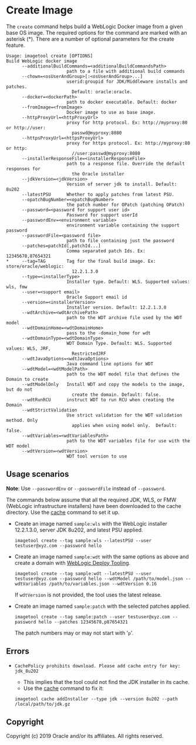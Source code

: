 # Create Image

The `create` command helps build a WebLogic Docker image from a given base OS image. The required options for the command
are marked with an asterisk (*). There are a number of optional parameters for the create feature.

```
Usage: imagetool create [OPTIONS]
Build WebLogic docker image
      --additionalBuildCommands=<additionalBuildCommandsPath>
                       path to a file with additional build commands
      --chown=<osUserAndGroup>[:<osUserAndGroup>...]
                       userid:groupid for JDK/Middleware installs and patches.
                         Default: oracle:oracle.
      --docker=<dockerPath>
                       path to docker executable. Default: docker
      --fromImage=<fromImage>
                       Docker image to use as base image.
      --httpProxyUrl=<httpProxyUrl>
                       proxy for http protocol. Ex: http://myproxy:80 or http://user:
                         passwd@myproxy:8080
      --httpsProxyUrl=<httpsProxyUrl>
                       proxy for https protocol. Ex: http://myproxy:80 or http:
                         //user:passwd@myproxy:8080
      --installerResponseFile=<installerResponseFile>
                       path to a response file. Override the default responses for
                         the Oracle installer
      --jdkVersion=<jdkVersion>
                       Version of server jdk to install. Default: 8u202
      --latestPSU      Whether to apply patches from latest PSU.
      --opatchBugNumber=<opatchBugNumber>
                       the patch number for OPatch (patching OPatch)
      --password=<password for support user id>
                       Password for support userId
      --passwordEnv=<environment variable>
                       environment variable containing the support password
      --passwordFile=<password file>
                       path to file containing just the password
      --patches=patchId[,patchId...]
                       Comma separated patch Ids. Ex: 12345678,87654321
*     --tag=TAG        Tag for the final build image. Ex: store/oracle/weblogic:
                         12.2.1.3.0
      --type=<installerType>
                       Installer type. Default: WLS. Supported values: wls, fmw
      --user=<support email>
                       Oracle Support email id
      --version=<installerVersion>
                       Installer version. Default: 12.2.1.3.0
      --wdtArchive=<wdtArchivePath>
                       path to the WDT archive file used by the WDT model
      --wdtDomainHome=<wdtDomainHome>
                       pass to the -domain_home for wdt
      --wdtDomainType=<wdtDomainType>
                       WDT Domain Type. Default: WLS. Supported values: WLS, JRF,
                         RestrictedJRF
      --wdtJavaOptions=<wdtJavaOptions>
                       Java command line options for WDT
      --wdtModel=<wdtModelPath>
                       path to the WDT model file that defines the Domain to create
      --wdtModelOnly   Install WDT and copy the models to the image, but do not
                         create the domain. Default: false.
      --wdtRunRCU      instruct WDT to run RCU when creating the Domain
      --wdtStrictValidation
                       Use strict validation for the WDT validation method. Only
                         applies when using model only.  Default: false.
      --wdtVariables=<wdtVariablesPath>
                       path to the WDT variables file for use with the WDT model
      --wdtVersion=<wdtVersion>
                       WDT tool version to use
```

## Usage scenarios

**Note**: Use `--passwordEnv` or `--passwordFile` instead of `--password`.

The commands below assume that all the required JDK, WLS, or FMW (WebLogic infrastructure installers) have been downloaded
 to the cache directory. Use the [cache](cache.md) command to set it up.

- Create an image named `sample:wls` with the WebLogic installer 12.2.1.3.0, server JDK 8u202, and latest PSU applied.
    ```
    imagetool create --tag sample:wls --latestPSU --user testuser@xyz.com --password hello
    ```

- Create an image named `sample:wdt` with the same options as above and create a domain with [WebLogic Deploy Tooling](https://github.com/oracle/weblogic-deploy-tooling).
    ```
    imagetool create --tag sample:wdt --latestPSU --user testuser@xyz.com --password hello --wdtModel /path/to/model.json --wdtVariables /path/to/variables.json --wdtVersion 0.16
    ```
    If `wdtVersion` is not provided, the tool uses the latest release.

- Create an image named `sample:patch` with the selected patches applied.
    ```
    imagetool create --tag sample:patch --user testuser@xyz.com --password hello --patches 12345678,p87654321
    ```
    The patch numbers may or may not start with '`p`'.

## Errors

- `CachePolicy prohibits download. Please add cache entry for key: jdk_8u202`

   - This implies that the tool could not find the JDK installer in its cache.
   - Use the [cache](cache.md) command to fix it:
    ```
    imagetool cache addInstaller --type jdk --version 8u202 --path /local/path/to/jdk.gz
    ```
## Copyright
Copyright (c) 2019 Oracle and/or its affiliates. All rights reserved.
